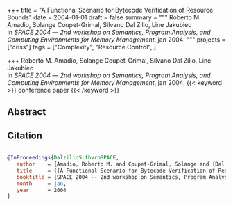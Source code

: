 +++
title = "A Functional Scenario for Bytecode Verification of Resource Bounds"
date = 2004-01-01
draft = false
summary = """
Roberto M. Amadio, Solange Coupet-Grimal, Silvano Dal Zilio, Line Jakubiec <br />
In _SPACE 2004_ — _2nd workshop on Semantics, Program Analysis, and Computing Environments for Memory Management_, jan 2004.
"""
projects = ["criss"]
tags = ["Complexity", "Resource Control", ]

+++
Roberto M. Amadio, Solange Coupet-Grimal, Silvano Dal Zilio, Line Jakubiec <br />
In _SPACE 2004_ — _2nd workshop on Semantics, Program Analysis, and Computing Environments for Memory Management_, jan 2004.
{{< keyword >}} conference paper {{< /keyword >}}



## Abstract


## Citation

```bibtex

@InProceedings{DalzilioS:fbvrbSPACE,
   author    = {Amadio, Roberto M. and Coupet-Grimal, Solange and {Dal Zilio}, Silvano and Jakubiec, Line},
   title     = {{A Functional Scenario for Bytecode Verification of Resource Bounds}},
   booktitle = {SPACE 2004 -- 2nd workshop on Semantics, Program Analysis, and Computing Environments for Memory Management},
   month     = jan, 
   year      = 2004
}

````
